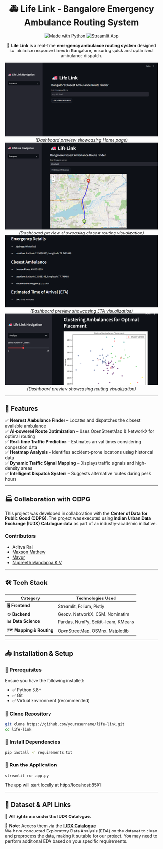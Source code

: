<div align="center">

# 🚑 Life Link - Bangalore Emergency Ambulance Routing System

[![Made with Python](https://img.shields.io/badge/Made%20With-Python-blue.svg?style=for-the-badge&logo=python)](https://www.python.org/)
[![Streamlit App](https://img.shields.io/badge/Deployed%20on-Streamlit-red?style=for-the-badge&logo=streamlit)](https://streamlit.io/)

📍 **Life Link** is a real-time **emergency ambulance routing system** designed to minimize response times in Bangalore, ensuring quick and optimized ambulance dispatch.

![Home](https://github.com/aditya-raaj/LifeLink/blob/main/notebook/data/Home.png)
*(Dashboard preview showcasing Home page)*
![Closest Route](https://github.com/aditya-raaj/LifeLink/blob/main/notebook/data/Closest.png)
*(Dashboard preview showcasing closest routing visualization)*
![ETA](https://github.com/aditya-raaj/LifeLink/blob/main/notebook/data/ETA.png)
*(Dashboard preview showcasing ETA visualization)*
![Routing](https://github.com/aditya-raaj/LifeLink/blob/main/notebook/data/Routing.png)
*(Dashboard preview showcasing routing visualization)*

</div>

---

## 🚀 Features
✅ **Nearest Ambulance Finder** – Locates and dispatches the closest available ambulance  
✅ **AI-powered Route Optimization** – Uses OpenStreetMap & NetworkX for optimal routing  
✅ **Real-time Traffic Prediction** – Estimates arrival times considering congestion data  
✅ **Heatmap Analysis** – Identifies accident-prone locations using historical data  
✅ **Dynamic Traffic Signal Mapping** – Displays traffic signals and high-density areas  
✅ **Intelligent Dispatch System** – Suggests alternative routes during peak hours  

---
## 🏭 Collaboration with CDPG
This project was developed in collaboration with the **Center of Data for Public Good (CDPG)**. The project was executed using **Indian Urban Data Exchange (IUDX) Catalogue data** as part of an industry-academic initiative.

### **Contributors**

- [Aditya Raj](https://github.com/username1)
- [Maxson Mathew](https://www.linkedin.com/in/maxson-mathew-9022082b1/)
- [Mayur](https://www.linkedin.com/in/mayurmk1704/)
- [Nupreeth Mandappa K V](https://www.linkedin.com/in/nupreeth-mandappa-k-v-252876253/)


---

## 🛠️ Tech Stack  
| **Category**    | **Technologies Used**  |
|----------------|-----------------------|
| 🖥️ **Frontend** | Streamlit, Folium, Plotly |
| ⚙️ **Backend**  | Geopy, NetworkX, OSM, Nominatim |
| 📊 **Data Science** | Pandas, NumPy, Scikit-learn, KMeans |
| 🗺️ **Mapping & Routing** | OpenStreetMap, OSMnx, Matplotlib |

---

## 📥 Installation & Setup  

### **🔹 Prerequisites**  
Ensure you have the following installed:  
- ✅ Python 3.8+  
- ✅ Git  
- ✅ Virtual Environment (recommended)  

### **🔹 Clone Repository**  
```sh
git clone https://github.com/yourusername/life-link.git
cd life-link
```
### **🔹 Install Dependencies**  
```sh
pip install -r requirements.txt
```
### **🔹 Run the Application**  
```sh
streamlit run app.py
```
The app will start locally at http://localhost:8501


---
## 📂 Dataset & API Links  
📜 **All rights are under the IUDX Catalogue**.

🚨 **Note**: Access them via the **[IUDX Catalogue](https://catalogue.cos.iudx.org.in/)**  
We have conducted Exploratory Data Analysis (EDA) on the dataset to clean and preprocess the data, making it suitable for our project. You may need to perform additional EDA based on your specific requirements.


